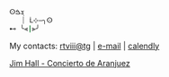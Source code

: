 

```bash
ⵙܮࠁ
   ⏐ ᒫ⊹―╮ⵙ
⊷ ╰⫷|⫸╯
```
 My contacts: [rtviii@tg](https://t.me/rtviii) | [e-mail](mailto:rtkushner@gmail.com) | [calendly](https://calendly.com/rxz/) 

[Jim Hall - Concierto de Aranjuez](https://www.youtube.com/watch?v=1DBissQmnZs&ab_channel=AdanKarl%C4%B1)


<!-- ░▒▓
<!--  

--> 
